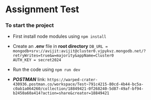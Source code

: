 <!-- @format -->

# Assignment Test

### To start the project

- First install node modules using
  `npm install`
- Create an **.env** file in **root directory**
  `DB_URL = mongodb+srv://avijit:avijit@cluster0.vjpykvz.mongodb.net/?retryWrites=true&w=majority&appName=Cluster0`\
  `AUTH_KEY = secret2024 `

- Run the code using
  `npm run dev`

- **_POSTMAN_** link:
  `https://warped-crater-430936.postman.co/workspace/Test~791c4215-80cd-4b44-bc5a-c0ab1a064260/collection/18849421-0f268240-5d87-49af-bf94-b2450a60a414?action=share&creator=18849421`
